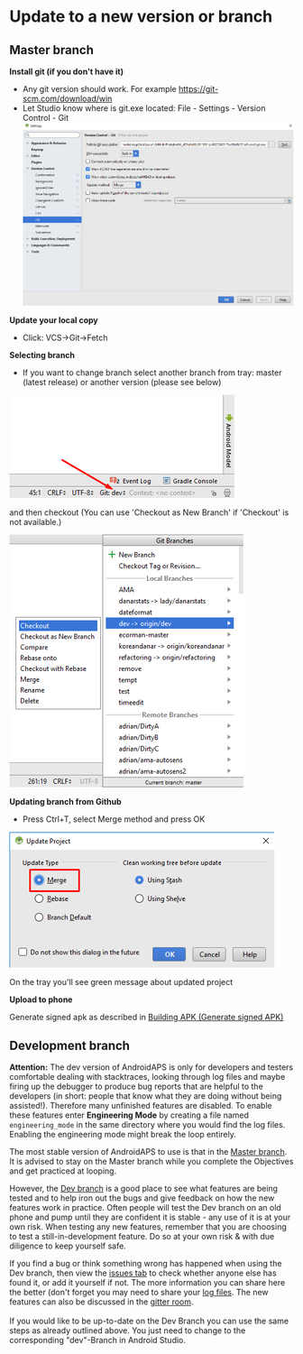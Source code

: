 # Update to a new version or branch

## Master branch

**Install git (if you don't have it)**

* Any git version should work. For example <https://git-scm.com/download/win>
* Let Studio know where is git.exe located: File - Settings - Version Control - Git ![](../images/git.png)

**Update your local copy**

* Click: VCS->Git->Fetch

**Selecting branch**

* If you want to change branch select another branch from tray: master (latest release) or another version (please see below)

![](../images/branchintray.png)

and then checkout (You can use 'Checkout as New Branch' if 'Checkout' is not available.)

![](../images/checkout.png)

**Updating branch from Github**

* Press Ctrl+T, select Merge method and press OK

![](../images/merge.png)

On the tray you'll see green message about updated project

**Upload to phone**

Generate signed apk as described in [Building APK (Generate signed APK)](Building-APK.html#generate-signed-apk)

## Development branch

**Attention:** The dev version of AndroidAPS is only for developers and testers comfortable dealing with stacktraces, looking through log files and maybe firing up the debugger to produce bug reports that are helpful to the developers (in short: people that know what they are doing without being assisted!). Therefore many unfinished features are disabled. To enable these features enter **Engineering Mode** by creating a file named `engineering_mode` in the same directory where you would find the log files. Enabling the engineering mode might break the loop entirely.

The most stable version of AndroidAPS to use is that in the [Master branch](https://github.com/MilosKozak/AndroidAPS/tree/master). It is advised to stay on the Master branch while you complete the Objectives and get practiced at looping.

However, the [Dev branch](https://github.com/MilosKozak/AndroidAPS/tree/dev) is a good place to see what features are being tested and to help iron out the bugs and give feedback on how the new features work in practice. Often people will test the Dev branch on an old phone and pump until they are confident it is stable - any use of it is at your own risk. When testing any new features, remember that you are choosing to test a still-in-development feature. Do so at your own risk & with due diligence to keep yourself safe.

If you find a bug or think something wrong has happened when using the Dev branch, then view the [issues tab](https://github.com/MilosKozak/AndroidAPS/issues) to check whether anyone else has found it, or add it yourself if not. The more information you can share here the better (don't forget you may need to share your [log files](../Usage/Accessing-logfiles.md). The new features can also be discussed in the [gitter room](https://gitter.im/MilosKozak/AndroidAPS). <br />  
If you would like to be up-to-date on the Dev Branch you can use the same steps as already outlined above. You just need to change to the corresponding "dev"-Branch in Android Studio.